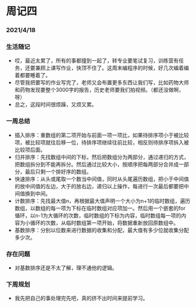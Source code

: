 # 周记四

### 2021/4/18

### 生活随记

- 哎，最近太累了，所有的事都撞到一起了，转专业要笔试复习，训练营有任务，还要兼顾上课写作业，快顶不住了。这周末编程序的时候，好几次编着编着都要睡着了。
- 尽管我把要写的作业写完了，老师又会布置更多东西让我们写，比如药物大师和药物发现要整个3000字的报告，历史老师要我们拍视频。（都还没做啊，呀）
- 总之，这段时间很烦躁，又烦又累。


### 一周总结

- 插入排序：重数组的第二项开始与前面一项一项比，如果待排序项小于被比较项，被比较项就往后移一位，待排序项继续往前比较，相反则待排序项拆入被比较项后面。
- 归并排序：先找数组中间的下标，然后把数组分为两部分，通过递归的方式，把数组拆分到不能再拆分。然后通过比较大小，按顺序把每两部分合并成一部分，最后只剩一个排好序的数组。
- 快速排序：从头或尾取一个数当中间值，同时从头尾遍历数组，把小于中间值的放中间值的左边，大于的放右边，递归以上操作，每进行一次最后都要把中间值换到中间。
- 计数排序：先找最大值n，再根据最大值声明一个大小为n+1的临时数组，遍历数组，以数组的每一项为下标在临时数组对应项加一。然后用一个嵌套的for循环，以n-1为大循环的次数，临时数组的下标为内容，临时数组每一项的内容为小循环的次数，从临时数组第一项开始，将数据重新放回原数组中。
- 基数排序：分别以位数来进行数据的收集和分配，最大值有多少位就收集分配多少次。

### 存在问题

- 对基数排序还是不太了解，理不通他的逻辑。

### 下周规划

- 我先把自己的事处理完先吧，真的挤不出时间来提前学习。


